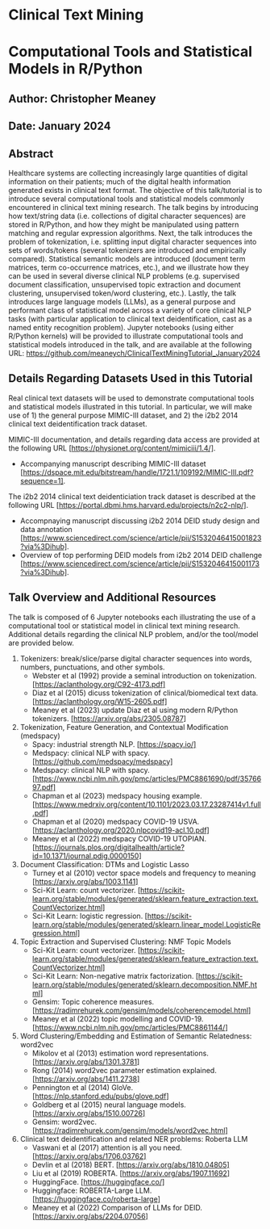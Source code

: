 # Clinical Text Mining 
# Computational Tools and Statistical Models in R/Python

## Author: Christopher Meaney

## Date: January 2024

## Abstract

Healthcare systems are collecting increasingly large quantities of digital information on their patients; much of the digital health information generated exists in clinical text format. The objective of this talk/tutorial is to introduce several computational tools and statistical models commonly encountered in clinical text mining research. The talk begins by introducing how text/string data (i.e. collections of digital character sequences) are stored in R/Python, and how they might be manipulated using pattern matching and regular expression algorithms. Next, the talk introduces the problem of tokenization, i.e. splitting input digital character sequences into sets of words/tokens (several tokenizers are introduced and empirically compared). Statistical semantic models are introduced (document term matrices, term co-occurrence matrices, etc.), and we illustrate how they can be used in several diverse clinical NLP problems (e.g. supervised document classification, unsupervised topic extraction and document clustering, unsupervised token/word clustering, etc.). Lastly, the talk introduces large language models (LLMs), as a general purpose and performant class of statistical model across a variety of core clinical NLP tasks (with particular application to clinical text deidentification, cast as a named entity recognition problem). Jupyter notebooks (using either R/Python kernels) will be provided to illustrate computational tools and statistical models introduced in the talk, and are available at the following URL: https://github.com/meaneych/ClinicalTextMiningTutorial_January2024

## Details Regarding Datasets Used in this Tutorial

Real clinical text datasets will be used to demonstrate computational tools and statistical models illustrated in this tutorial. In particular, we will make use of 1) the general purpose MIMIC-III dataset, and 2) the i2b2 2014 clinical text deidentification track dataset.

MIMIC-III documentation, and details regarding data access are provided at the following URL [https://physionet.org/content/mimiciii/1.4/]. 
- Accompanying manuscript describing MIMIC-III dataset [https://dspace.mit.edu/bitstream/handle/1721.1/109192/MIMIC-III.pdf?sequence=1]. 

The i2b2 2014 clinical text deidenticiation track dataset is described at the following URL [https://portal.dbmi.hms.harvard.edu/projects/n2c2-nlp/]. 
- Accompnaying manuscript discussing i2b2 2014 DEID study design and data annotation [https://www.sciencedirect.com/science/article/pii/S1532046415001823?via%3Dihub]. 
- Overview of top performing DEID models from i2b2 2014 DEID challenge [https://www.sciencedirect.com/science/article/pii/S1532046415001173?via%3Dihub].

## Talk Overview and Additional Resources

The talk is composed of 6 Jupyter notebooks each illustrating the use of a computational tool or statistical model in clinical text mining research. Additional details regarding the clinical NLP problem, and/or the tool/model are provided below.

1. Tokenizers: break/slice/parse digital character sequences into words, numbers, punctuations, and other symbols.
   - Webster et al (1992) provide a seminal introduction on tokenization. [https://aclanthology.org/C92-4173.pdf]
   - Diaz et al (2015) dicuss tokenization of clinical/biomedical text data. [https://aclanthology.org/W15-2605.pdf]
   - Meaney et al (2023) update Diaz et al using modern R/Python tokenizers. [https://arxiv.org/abs/2305.08787]
2. Tokenization, Feature Generation, and Contextual Modification (medspacy)
   - Spacy: industrial strength NLP. [https://spacy.io/]
   - Medspacy: clinical NLP with spacy. [https://github.com/medspacy/medspacy]
   - Medspacy: clinical NLP with spacy. [https://www.ncbi.nlm.nih.gov/pmc/articles/PMC8861690/pdf/3576697.pdf]
   - Chapman et al (2023) medspacy housing example. [https://www.medrxiv.org/content/10.1101/2023.03.17.23287414v1.full.pdf]
   - Chapman et al (2020) medspacy COVID-19 USVA. [https://aclanthology.org/2020.nlpcovid19-acl.10.pdf]
   - Meaney et al (2022) medspacy COVID-19 UTOPIAN. [https://journals.plos.org/digitalhealth/article?id=10.1371/journal.pdig.0000150]
3. Document Classification: DTMs and Logistic Lasso
   - Turney et al (2010) vector space models and frequency to meaning [https://arxiv.org/abs/1003.1141]
   - Sci-Kit Learn: count vectorizer. [https://scikit-learn.org/stable/modules/generated/sklearn.feature_extraction.text.CountVectorizer.html]
   - Sci-Kit Learn: logistic regression. [https://scikit-learn.org/stable/modules/generated/sklearn.linear_model.LogisticRegression.html]
5. Topic Extraction and Supervised Clustering: NMF Topic Models
   - Sci-Kit Learn: count vectorizer. [https://scikit-learn.org/stable/modules/generated/sklearn.feature_extraction.text.CountVectorizer.html]
   - Sci-Kit Learn: Non-negative matrix factorization. [https://scikit-learn.org/stable/modules/generated/sklearn.decomposition.NMF.html]
   - Gensim: Topic coherence measures. [https://radimrehurek.com/gensim/models/coherencemodel.html]
   - Meaney et al (2022) topic modelling and COVID-19. [https://www.ncbi.nlm.nih.gov/pmc/articles/PMC8861144/]
6. Word Clustering/Embedding and Estimation of Semantic Relatedness: word2vec
   - Mikolov et al (2013) estimation word representations. [https://arxiv.org/abs/1301.3781]
   - Rong (2014) word2vec parameter estimation explained. [https://arxiv.org/abs/1411.2738]
   - Pennington et al (2014) GloVe. [https://nlp.stanford.edu/pubs/glove.pdf]
   - Goldberg et al (2015) neural language models. [https://arxiv.org/abs/1510.00726] 
   - Gensim: word2vec. [https://radimrehurek.com/gensim/models/word2vec.html]
7. Clinical text deidentification and related NER problems: Roberta LLM
   - Vaswani et al (2017) attention is all you need. [https://arxiv.org/abs/1706.03762]
   - Devlin et al (2018) BERT. [https://arxiv.org/abs/1810.04805]
   - Liu et al (2019) ROBERTA. [https://arxiv.org/abs/1907.11692]
   - HuggingFace. [https://huggingface.co/]
   - Huggingface: ROBERTA-Large LLM. [https://huggingface.co/roberta-large]
   - Meaney et al (2022) Comparison of LLMs for DEID. [https://arxiv.org/abs/2204.07056]


